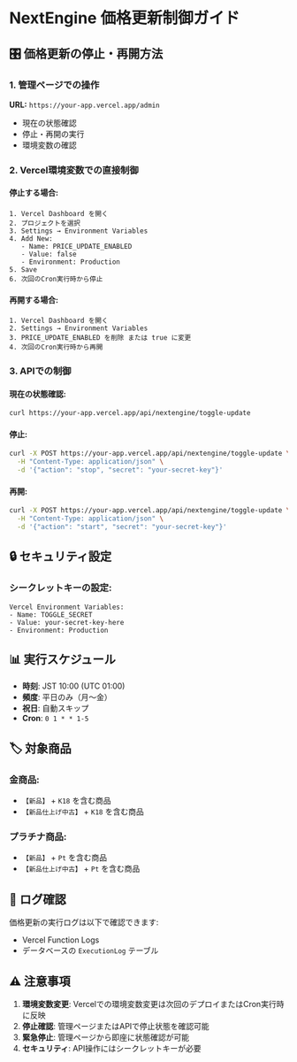 # NextEngine 価格更新制御ガイド

## 🎛️ 価格更新の停止・再開方法

### 1. 管理ページでの操作

**URL:** `https://your-app.vercel.app/admin`

- 現在の状態確認
- 停止・再開の実行
- 環境変数の確認

### 2. Vercel環境変数での直接制御

#### 停止する場合:
```
1. Vercel Dashboard を開く
2. プロジェクトを選択
3. Settings → Environment Variables
4. Add New:
   - Name: PRICE_UPDATE_ENABLED
   - Value: false
   - Environment: Production
5. Save
6. 次回のCron実行時から停止
```

#### 再開する場合:
```
1. Vercel Dashboard を開く
2. Settings → Environment Variables
3. PRICE_UPDATE_ENABLED を削除 または true に変更
4. 次回のCron実行時から再開
```

### 3. APIでの制御

#### 現在の状態確認:
```bash
curl https://your-app.vercel.app/api/nextengine/toggle-update
```

#### 停止:
```bash
curl -X POST https://your-app.vercel.app/api/nextengine/toggle-update \
  -H "Content-Type: application/json" \
  -d '{"action": "stop", "secret": "your-secret-key"}'
```

#### 再開:
```bash
curl -X POST https://your-app.vercel.app/api/nextengine/toggle-update \
  -H "Content-Type: application/json" \
  -d '{"action": "start", "secret": "your-secret-key"}'
```

## 🔒 セキュリティ設定

### シークレットキーの設定:
```
Vercel Environment Variables:
- Name: TOGGLE_SECRET
- Value: your-secret-key-here
- Environment: Production
```

## 📊 実行スケジュール

- **時刻**: JST 10:00 (UTC 01:00)
- **頻度**: 平日のみ（月〜金）
- **祝日**: 自動スキップ
- **Cron**: `0 1 * * 1-5`

## 🏷️ 対象商品

### 金商品:
- `【新品】` + `K18` を含む商品
- `【新品仕上げ中古】` + `K18` を含む商品

### プラチナ商品:
- `【新品】` + `Pt` を含む商品  
- `【新品仕上げ中古】` + `Pt` を含む商品

## 📝 ログ確認

価格更新の実行ログは以下で確認できます:
- Vercel Function Logs
- データベースの `ExecutionLog` テーブル

## ⚠️ 注意事項

1. **環境変数変更**: Vercelでの環境変数変更は次回のデプロイまたはCron実行時に反映
2. **停止確認**: 管理ページまたはAPIで停止状態を確認可能
3. **緊急停止**: 管理ページから即座に状態確認が可能
4. **セキュリティ**: API操作にはシークレットキーが必要